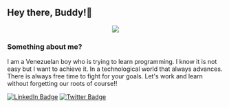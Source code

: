 ##                                  Hey there, Buddy!👋 
<div id="header" align="center">
  <img src="https://giphy.com/embed/12XxYnYLMEn6yA"/>
</div>

### Something about me?

I am a Venezuelan boy who is trying to learn programming. I know it is not easy but I want to achieve it. In a technological world that always advances. There is always free time to fight for your goals. Let's work and learn without forgetting our roots of course!!


[<img src="https://img.shields.io/badge/LinkedIn-blue?style=for-the-badge&logo=linkedin&logoColor=white" alt="LinkedIn Badge"/>](https://www.linkedin.com/in/joy-or-87b52a301/)
[<img src="https://img.shields.io/badge/Twitter-blue?style=for-the-badge&logo=twitter&logoColor=white" alt="Twitter Badge"/>](https://x.com/iJoy024)


<!--
**Joy-024/Joy-024** is a ✨ _special_ ✨ repository because its `README.md` (this file) appears on your GitHub profile.

Here are some ideas to get you started:

- 🔭 I’m currently working on ...
- 🌱 I’m currently learning ...
- 👯 I’m looking to collaborate on ...
- 🤔 I’m looking for help with ...
- 💬 Ask me about ...
- 📫 How to reach me: ...
- 😄 Pronouns: ...
- ⚡ Fun fact: ...
-->
